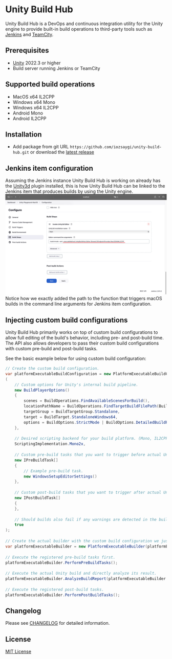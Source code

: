 # Unity Build Hub

Unity Build Hub is a DevOps and continuous integration utility for the Unity engine to provide built-in build operations
to third-party tools such as [Jenkins](https://www.jenkins.io/) and [TeamCity](https://www.jetbrains.com/teamcity/).

## Prerequisites

* [Unity](https://unity.com/) 2022.3 or higher
* Build server running Jenkins or TeamCity

## Supported build operations

* MacOS x64 IL2CPP
* Windows x64 Mono
* Windows x64 IL2CPP
* Android Mono
* Android IL2CPP

## Installation

* Add package from git URL ``https://github.com/iozsaygi/unity-build-hub.git`` or download
  the [latest release](https://github.com/iozsaygi/unity-build-hub/releases/latest)

## Jenkins item configuration

Assuming the Jenkins instance Unity Build Hub is working on already has
the [Unity3d](https://plugins.jenkins.io/unity3d-plugin/) plugin installed, this is how Unity Build Hub can be linked to
the Jenkins item that produces builds by using the Unity engine.
![Jenkins Item Configuration](https://github.com/iozsaygi/unity-build-hub/blob/main/Images/JenkinsItemConfiguration.png?raw=true)
Notice how we exactly added the path to the function that triggers macOS builds in the command line arguments for
Jenkins item configuration.

## Injecting custom build configurations

Unity Build Hub primarily works on top of custom build configurations to allow full editing of the build's behavior,
including pre- and post-build time. The API also allows developers to pass their custom build configurations with custom
pre-build and post-build tasks.

See the basic example below for using custom build configuration:

```csharp
// Create the custom build configuration.
var platformExecutableBuildConfiguration = new PlatformExecutableBuildConfiguration
(
    // Custom options for Unity's internal build pipeline.
    new BuildPlayerOptions()
    {
        scenes = BuildOperations.FindAvailableScenesForBuild(),
        locationPathName = BuildOperations.FindTargetBuildFilePath(BuildTarget.StandaloneWindows64),
        targetGroup = BuildTargetGroup.Standalone,
        target = BuildTarget.StandaloneWindows64,
        options = BuildOptions.StrictMode | BuildOptions.DetailedBuildReport
    },

    // Desired scripting backend for your build platform. (Mono, IL2CPP etc.)
    ScriptingImplementation.Mono2x,

    // Custom pre-build tasks that you want to trigger before actual Unity build.
    new IPreBuildTask[]
    {
        // Example pre-build task.
        new WindowsSetupEditorSettings()
    },

    // Custom post-build tasks that you want to trigger after actual Unity build.
    new IPostBuildTask[]
    {
    },

    // Should builds also fail if any warnings are detected in the build log generated by Unity?
    true
);

// Create the actual builder with the custom build configuration we just created.
var platformExecutableBuilder = new PlatformExecutableBuilder(platformExecutableBuildConfiguration);

// Execute the registered pre-build tasks first.
platformExecutableBuilder.PerformPreBuildTasks();

// Execute the actual Unity build and directly analyze its result.
platformExecutableBuilder.AnalyzeBuildReport(platformExecutableBuilder.PerformCoreBuildOperation());

// Execute the registered post-build tasks.
platformExecutableBuilder.PerformPostBuildTasks();
```

## Changelog

Please see [CHANGELOG](https://github.com/iozsaygi/unity-build-hub/blob/main/CHANGELOG.md) for detailed information.

## License

[MIT License](https://github.com/iozsaygi/unity-build-hub/blob/main/LICENSE)